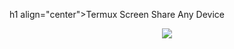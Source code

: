 h1 align="center">Termux Screen Share Any Device</h1>
<p align="center"><img src="https://i.ibb.co/K74g0SC/hulu.jpg"></p>
